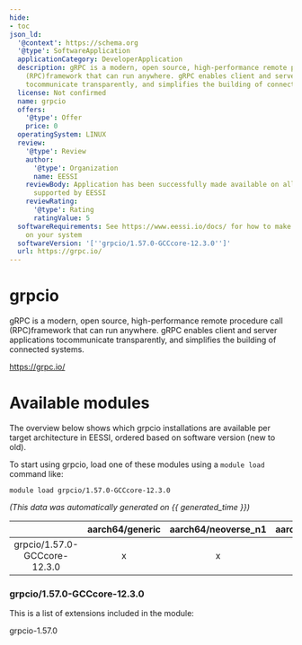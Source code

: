 ```yaml
---
hide:
- toc
json_ld:
  '@context': https://schema.org
  '@type': SoftwareApplication
  applicationCategory: DeveloperApplication
  description: gRPC is a modern, open source, high-performance remote procedure call
    (RPC)framework that can run anywhere. gRPC enables client and server applications
    tocommunicate transparently, and simplifies the building of connected systems.
  license: Not confirmed
  name: grpcio
  offers:
    '@type': Offer
    price: 0
  operatingSystem: LINUX
  review:
    '@type': Review
    author:
      '@type': Organization
      name: EESSI
    reviewBody: Application has been successfully made available on all architectures
      supported by EESSI
    reviewRating:
      '@type': Rating
      ratingValue: 5
  softwareRequirements: See https://www.eessi.io/docs/ for how to make EESSI available
    on your system
  softwareVersion: '[''grpcio/1.57.0-GCCcore-12.3.0'']'
  url: https://grpc.io/
---
```


grpcio
======


gRPC is a modern, open source, high-performance remote procedure call (RPC)framework that can run anywhere. gRPC enables client and server applications tocommunicate transparently, and simplifies the building of connected systems.

https://grpc.io/
# Available modules


The overview below shows which grpcio installations are available per target architecture in EESSI, ordered based on software version (new to old).

To start using grpcio, load one of these modules using a `module load` command like:

```shell
module load grpcio/1.57.0-GCCcore-12.3.0
```

*(This data was automatically generated on {{ generated_time }})*  

| |aarch64/generic|aarch64/neoverse_n1|aarch64/neoverse_v1|aarch64/nvidia/grace|x86_64/generic|x86_64/amd/zen2|x86_64/amd/zen3|x86_64/amd/zen4|x86_64/intel/cascadelake|x86_64/intel/haswell|x86_64/intel/icelake|x86_64/intel/sapphirerapids|x86_64/intel/skylake_avx512|
| :---: | :---: | :---: | :---: | :---: | :---: | :---: | :---: | :---: | :---: | :---: | :---: | :---: | :---: |
|grpcio/1.57.0-GCCcore-12.3.0|x|x|x|x|x|x|x|x|x|x|x|x|x|


### grpcio/1.57.0-GCCcore-12.3.0

This is a list of extensions included in the module:

grpcio-1.57.0